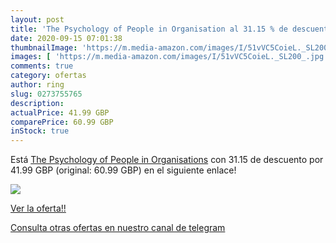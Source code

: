 ```yaml
---
layout: post
title: 'The Psychology of People in Organisation al 31.15 % de descuento'
date: 2020-09-15 07:01:38
thumbnailImage: 'https://m.media-amazon.com/images/I/51vVC5CoieL._SL200_.jpg'
images: [ 'https://m.media-amazon.com/images/I/51vVC5CoieL._SL200_.jpg' ]
comments: true
category: ofertas
author: ring
slug: 0273755765
description:
actualPrice: 41.99 GBP
comparePrice: 60.99 GBP
inStock: true
---
```


Está [The Psychology of People in Organisations](https://www.amazon.com/dp/0273755765/?tag=redken08-20) con 31.15 de descuento por 41.99 GBP (original: 60.99 GBP) en el siguiente enlace!

[![](https://m.media-amazon.com/images/I/51vVC5CoieL._SL200_.jpg)](https://www.amazon.com/dp/0273755765/?tag=redken08-20)

[Ver la oferta!!](https://www.amazon.com/dp/0273755765/?tag=redken08-20)

[Consulta otras ofertas en nuestro canal de telegram](https://t.me/s/ofertas25)
